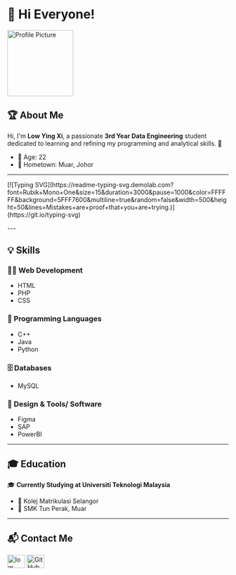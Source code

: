 # 👋 Hi Everyone!

<p align="left">
  <img src="https://media.licdn.com/dms/image/v2/D5603AQEulq900VwlPw/profile-displayphoto-shrink_200_200/profile-displayphoto-shrink_200_200/0/1677482939421?e=1747872000&v=beta&t=TsUS4shh3n9OVyl8nC3X5h2mwwGLUJxAxfsfppdrNU4" width="150" height="150" alt="Profile Picture">
</p>


## 🏆 About Me
Hi, I'm **Low Ying Xi**, a passionate **3rd Year Data Engineering** student dedicated to learning and refining my programming and analytical skills. 🚀

- 🎂 Age: 22
- 🏡 Hometown: Muar, Johor

---
<p align="left">
[![Typing SVG](https://readme-typing-svg.demolab.com?font=Rubik+Mono+One&size=15&duration=3000&pause=1000&color=FFFFFF&background=5FFF7600&multiline=true&random=false&width=500&height=50&lines=Mistakes+are+proof+that+you+are+trying.)](https://git.io/typing-svg)
</p>
---

## 💡 Skills

### 👨‍💻 Web Development
- HTML
- PHP
- CSS

### 🔢 Programming Languages
- C++
- Java
- Python

### 🗄️ Databases
- MySQL

### 🎨 Design & Tools/ Software
- Figma
- SAP
- PowerBI

---

## 🎓 Education
🎓 **Currently Studying at Universiti Teknologi Malaysia**  
- 📖 Kolej Matrikulasi Selangor
- 📖 SMK Tun Perak, Muar

---

## 📬 Contact Me
<p align="left">
<a href="https://www.linkedin.com/in/low-ying-xi-075a00260/" target="blank"><img align="center" src="https://raw.githubusercontent.com/rahuldkjain/github-profile-readme-generator/master/src/images/icons/Social/linked-in-alt.svg" alt="low ying xi" height="30" width="40" /></a>
<a href="https://github.com/lowyingxi" target="_blank">
  <img align="center" src="https://img.shields.io/badge/GitHub-181717?style=for-the-badge&logo=github&logoColor=white" alt="GitHub" height="30" width="40"></a>

</p>